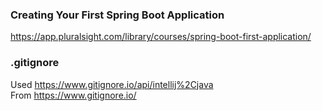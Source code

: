 ### Creating Your First Spring Boot Application
https://app.pluralsight.com/library/courses/spring-boot-first-application/

### .gitignore
Used https://www.gitignore.io/api/intellij%2Cjava
<br>From https://www.gitignore.io/